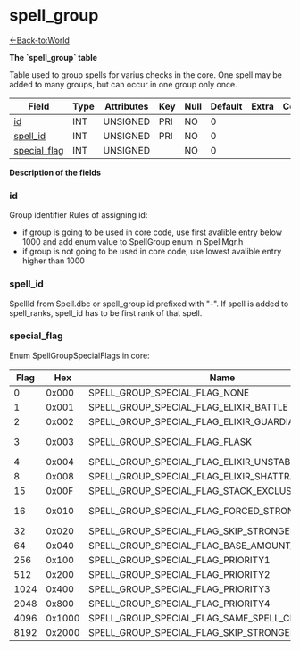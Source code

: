 # spell\_group

[<-Back-to:World](database-world)

**The \`spell\_group\` table**

Table used to group spells for varius checks in the core. One spell may be added to many groups, but can occur in one group only once.

| Field             | Type | Attributes | Key | Null | Default | Extra | Comment |
| ----------------- | ---- | ---------- | --- | ---- | ------- | ----- | ------- |
| [id][1]           | INT  | UNSIGNED   | PRI | NO   | 0       |       |         |
| [spell_id][2]     | INT  | UNSIGNED   | PRI | NO   | 0       |       |         |
| [special_flag][3] | INT  | UNSIGNED   |     | NO   | 0       |       |         |

[1]: #id
[2]: #spell_id
[3]: #special_flag

**Description of the fields**

### id

Group identifier
Rules of assigning id:

-   if group is going to be used in core code, use first avalible entry below 1000 and add enum value to SpellGroup enum in SpellMgr.h
-   if group is not going to be used in core code, use lowest avalible entry higher than 1000

### spell\_id

SpellId from Spell.dbc or spell\_group id prefixed with "-". If spell is added to spell\_ranks, spell\_id has to be first rank of that spell.

### special\_flag

Enum SpellGroupSpecialFlags in core:

| Flag | Hex    | Name                                                     | Comment                                                                                   |
| ---- | ------ | -------------------------------------------------------- | ----------------------------------------------------------------------------------------- |
| 0    | 0x000  | SPELL\_GROUP\_SPECIAL\_FLAG\_NONE                        |                                                                                           |
| 1    | 0x001  | SPELL\_GROUP\_SPECIAL\_FLAG\_ELIXIR\_BATTLE              |                                                                                           |
| 2    | 0x002  | SPELL\_GROUP\_SPECIAL\_FLAG\_ELIXIR\_GUARDIAN            |                                                                                           |
| 3    | 0x003  | SPELL\_GROUP\_SPECIAL\_FLAG\_FLASK                       | SPELL\_GROUP\_SPECIAL\_FLAG\_ELIXIR\_BATTLE SPELL\_GROUP\_SPECIAL\_FLAG\_ELIXIR\_GUARDIAN |
| 4    | 0x004  | SPELL\_GROUP\_SPECIAL\_FLAG\_ELIXIR\_UNSTABLE            |                                                                                           |
| 8    | 0x008  | SPELL\_GROUP\_SPECIAL\_FLAG\_ELIXIR\_SHATTRATH           |                                                                                           |
| 15   | 0x00F  | SPELL\_GROUP\_SPECIAL\_FLAG\_STACK\_EXCLUSIVE\_MAX       |                                                                                           |
| 16   | 0x010  | SPELL\_GROUP\_SPECIAL\_FLAG\_FORCED\_STRONGEST           | Helpful flag if some spells have different auras, but only one should be present          |
| 32   | 0x020  | SPELL\_GROUP\_SPECIAL\_FLAG\_SKIP\_STRONGER\_CHECK       |                                                                                           |
| 64   | 0x040  | SPELL\_GROUP\_SPECIAL\_FLAG\_BASE\_AMOUNT\_CHECK         |                                                                                           |
| 256  | 0x100  | SPELL\_GROUP\_SPECIAL\_FLAG\_PRIORITY1                   |                                                                                           |
| 512  | 0x200  | SPELL\_GROUP\_SPECIAL\_FLAG\_PRIORITY2                   |                                                                                           |
| 1024 | 0x400  | SPELL\_GROUP\_SPECIAL\_FLAG\_PRIORITY3                   |                                                                                           |
| 2048 | 0x800  | SPELL\_GROUP\_SPECIAL\_FLAG\_PRIORITY4                   |                                                                                           |
| 4096 | 0x1000 | SPELL\_GROUP\_SPECIAL\_FLAG\_SAME\_SPELL\_CHECK          |                                                                                           |
| 8192 | 0x2000 | SPELL\_GROUP\_SPECIAL\_FLAG\_SKIP\_STRONGER\_SAME\_SPELL |                                                                                           |
